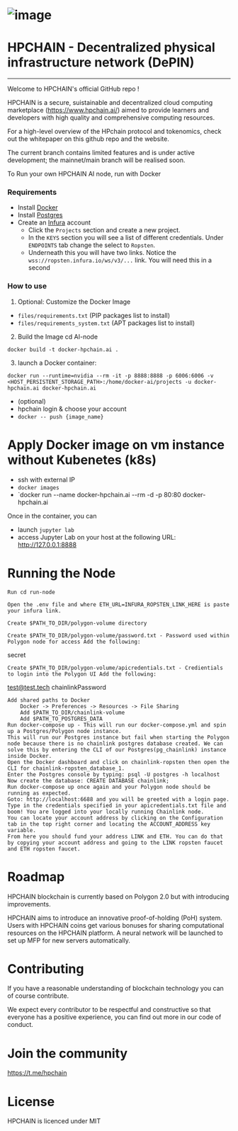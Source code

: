 # ![image](https://github.com/HPChainGithub/node/assets/90428559/e990b2ac-0458-45f2-bbe4-2ffb0e2b9bbe) 
# HPCHAIN - Decentralized physical infrastructure network (DePIN) 
------------------------------------------------------------------
Welcome to HPCHAIN's official GitHub repo !

HPCHAIN is a secure, suistainable and decentralized cloud computing marketplace (https://www.hpchain.ai/) aimed to provide learners and developers with high quality and comprehensive computing resources.  

For a high-level overview of the HPchain protocol and tokenomics, check out the whitepaper on this github repo and the website.

The current branch contains limited features and is under active development; the mainnet/main branch will be realised soon.

To Run your own HPCHAIN AI node, run with Docker

### Requirements

- Install [Docker](https://docs.docker.com/get-docker/)
- Install [Postgres](https://www.postgresql.org/)
- Create an [Infura](https://infura.io/) account
  - Click the `Projects` section and create a new project.
  - In the `KEYS` section you will see a list of different credentials. Under `ENDPOINTS` tab change the select to `Ropsten`.
  - Underneath this you will have two links. Notice the `wss://ropsten.infura.io/ws/v3/...` link. You will need this in a second

### How to use

1. Optional: Customize the Docker Image

- `files/requirements.txt` (PIP packages list to install)
- `files/requirements_system.txt` (APT packages list to install)

2. Build the Image
cd AI-node

```
docker build -t docker-hpchain.ai .

```

3. launch a Docker container:

```
docker run --runtime=nvidia --rm -it -p 8888:8888 -p 6006:6006 -v <HOST_PERSISTENT_STORAGE_PATH>:/home/docker-ai/projects -u docker-hpchain.ai docker-hpchain.ai
```
- (optional) 
-  hpchain login & choose your account
- `docker -- push {image_name}`

# Apply Docker image on vm instance without Kubenetes (k8s)

- ssh with external IP
- `docker images`
- `docker run --name docker-hpchain.ai --rm -d -p 80:80 docker-hpchain.ai

Once in the container, you can
- launch `jupyter lab`
- access Jupyter Lab on your host at the following URL: http://127.0.0.1:8888
    
# Running the Node

    Run cd run-node

    Open the .env file and where ETH_URL=INFURA_ROPSTEN_LINK_HERE is paste your infura link.

    Create $PATH_TO_DIR/polygon-volume directory

    Create $PATH_TO_DIR/polygon-volume/password.txt - Password used within Polygon node for access Add the following:

secret

    Create $PATH_TO_DIR/polygon-volume/apicredentials.txt - Credientials to login into the Polygon UI Add the following:

test@test.tech
chainlinkPassword

    Add shared paths to Docker
        Docker -> Preferences -> Resources -> File Sharing
        Add $PATH_TO_DIR/chainlink-volume
        Add $PATH_TO_POSTGRES_DATA
    Run docker-compose up - This will run our docker-compose.yml and spin up a Postgres/Polygon node instance.
    This will run our Postgres instance but fail when starting the Polygon node because there is no chainlink postgres database created. We can solve this by entering the CLI of our Postgres(pg_chainlink) instance inside Docker.
    Open the Docker dashboard and click on chainlink-ropsten then open the CLI for chainlink-ropsten_database_1.
    Enter the Postgres console by typing: psql -U postgres -h localhost
    Now create the database: CREATE DATABASE chainlink;
    Run docker-compose up once again and your Polygon node should be running as expected.
    Goto: http://localhost:6688 and you will be greeted with a login page.
    Type in the credentials specified in your apicredentials.txt file and boom! You are logged into your locally running Chainlink node.
    You can locate your account address by clicking on the Configuration tab in the top right corner and locating the ACCOUNT_ADDRESS key variable.
    From here you should fund your address LINK and ETH. You can do that by copying your account address and going to the LINK ropsten faucet and ETH ropsten faucet.

# Roadmap 

HPCHAIN blockchain is currently based on Polygon 2.0 but with introducing improvements.

HPCHAIN aims to introduce an innovative proof-of-holding (PoH) system. Users with HPCHAIN coins get various bonuses for sharing computational resources on the HPCHAIN platform.
A neural network will be launched to set up MFP for new servers automatically.

# Contributing

If you have a reasonable understanding of blockchain technology you can of course contribute. 

We expect every contributor to be respectful and constructive so that everyone has a positive experience, you can find out more in our code of conduct.

# Join the community

https://t.me/hpchain

# License

HPCHAIN is licenced under MIT



